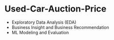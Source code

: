 # Used-Car-Auction-Price
- Exploratory Data Analysis (EDA)
- Business Insight and Business Recommendation
- ML Modeling and Evaluation
